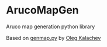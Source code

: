 # ArucoMapGen

Aruco map generation python library

Based on [genmap.py](https://github.com/CopterExpress/clover/blob/master/aruco_pose/src/genmap.py) by [Oleg Kalachev](https://github.com/okalachev)
